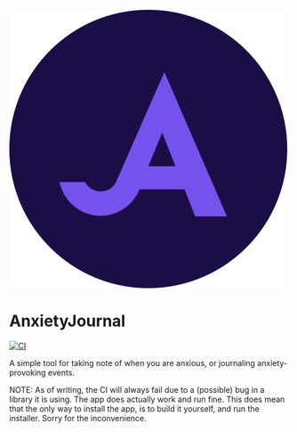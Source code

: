 ![Logo](https://github.com/F0903/AnxietyJournal/blob/master/.github/media/AnxietyJournal%20Logo.png)

# AnxietyJournal

[![CI](https://github.com/F0903/AnxietyJournal/actions/workflows/main.yml/badge.svg)](https://github.com/F0903/AnxietyJournal/actions/workflows/main.yml)

A simple tool for taking note of when you are anxious, or journaling anxiety-provoking events.

NOTE:
As of writing, the CI will always fail due to a (possible) bug in a library it is using. The app does actually work and run fine. 
This does mean that the only way to install the app, is to build it yourself, and run the installer. Sorry for the inconvenience. 
